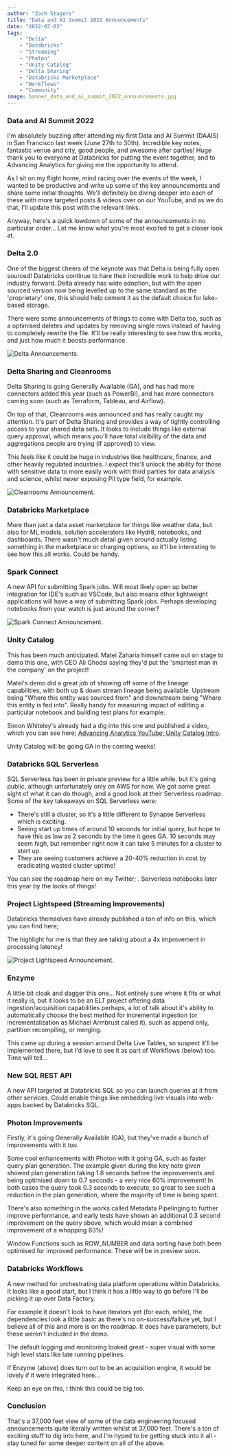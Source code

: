 ```yaml
---
author: "Zach Stagers"
title: "Data and AI Summit 2022 Announcements"
date: "2022-07-03"
tags: 
    - "Delta"
    - "Databricks"
    - "Streaming"
    - "Photon"
    - "Unity Catalog"
    - "Delta Sharing"
    - "Databricks Marketplace"
    - "Workflows"
    - "Community"
image: banner_data_and_ai_summit_2022_announcements.jpg
---
```


### Data and AI Summit 2022

I'm absolutely buzzing after attending my first Data and AI Summit (DAAIS) in San Francisco last week (June 27th to 30th). Incredible key notes, fantastic venue and city, good people, and awesome after parties! Huge thank you to everyone at Databricks for putting the event together, and to Advancing Analytics for giving me the opportunity to attend.

As I sit on my flight home, mind racing over the events of the week, I wanted to be productive and write up some of the key announcements and share some initial thoughts. We'll definitely be diving deeper into each of these with more targeted posts & videos over on our YouTube, and as we do that, I'll update this post with the relevant links.

Anyway, here's a quick lowdown of some of the announcements in no particular order... Let me know what you're most excited to get a closer look at.


### Delta 2.0

One of the biggest cheers of the keynote was that Delta is being fully open sourced! Databricks continue to hare their incredible work to help drive our industry forward. Delta already has wide adoption, but with the open sourced version now being levelled up to the same standard as the 'proprietary' one, this should help cement it as the default choice for lake-based storage.

There were some announcements of things to come with Delta too, such as a optimised deletes and updates by removing single rows instead of having to completely rewrite the file. It'll be really interesting to see how this works, and just how much it boosts performance.

![Delta Announcements.](delta.jpg)


### Delta Sharing and Cleanrooms

Delta Sharing is going Generally Available (GA), and has had more connectors added this year (such as PowerBI), and has more connectors coming soon (such as Terraform, Tableau, and Airflow).

On top of that, Cleanrooms was announced and has really caught my attention. It's part of Delta Sharing and provides a way of tightly controlling access to your shared data sets. It looks to include things like external query approval, which means you'll have total visibility of the data and aggregations people are trying (if approved) to view.

This feels like it could be huge in industries like healthcare, finance, and other heavily regulated industries. I expect this'll unlock the ability for those with sensitive data to more easily work with third parties for data analysis and science, whilst never exposing PII type field, for example.

![Cleanrooms Announcement.](cleanrooms.jpg)


### Databricks Marketplace

More than just a data asset marketplace for things like weather data, but also for ML models, solution accelerators like Hydr8, notebooks, and dashboards. There wasn't much detail given around actually listing something in the marketplace or charging options, so it'll be interesting to see how this all works. Could be handy.


### Spark Connect

A new API for submitting Spark jobs. Will most likely open up better integration for IDE's such as VSCode, but also means other lightweight applications will have a way of submitting Spark jobs. Perhaps developing notebooks from your watch is just around the corner?

![Spark Connect Announcement.](spark_connect.jpg)


### Unity Catalog

This has been much anticipated. Matei Zaharia himself came out on stage to demo this one, with CEO Ali Ghodsi saying they'd put the 'smartest man in the company' on the project!

Matei's demo did a great job of showing off some of the lineage capabilities, with both up & down stream lineage being available. Upstream being "Where this entity was sourced from" and downstream being "Where this entity is fed into". Really handy for measuring impact of editting a particular notebook and building test plans for example.

Simon Whiteley's already had a dig into this one and published a video, which you can see here; [Advancing Analytics YouTube; Unity Catalog Intro](youtu.be/FCuuFGS3jFM).

Unity Catalog will be going GA in the coming weeks!


### Databricks SQL Serverless

SQL Serverless has been in private preview for a little while, but it's going public, although unfortunately only on AWS for now. We got some great sight of what it can do though, and a good look at their Serverless roadmap. Some of the key takeaways on SQL Serverless were:

* There's still a cluster, so it's a little different to Synapse Serverless which is exciting.
* Seeing start up times of around 10 seconds for initial query, but hope to have this as low as 2 seconds by the time it goes GA. 10 seconds may seem high, but remember right now it can take 5 minutes for a cluster to start up.
* They are seeing customers achieve a 20-40% reduction in cost by eradicating wasted cluster uptime! 

You can see the roadmap here on my Twitter; . Serverless notebooks later this year by the looks of things!


### Project Lightspeed (Streaming Improvements)

Databricks themselves have already published a ton of info on this, which you can find here;

The highlight for me is that they are talking about a 4x improvement in processing latency!

![Project Lightspeed Announcement.](lightspeed.jpg)


### Enzyme

A little bit cloak and dagger this one... Not entirely sure where it fits or what it really is, but it looks to be an ELT project offering data ingestion/acquisition capabilities perhaps, a lot of talk about it's ability to automatically choose the best method for incremental ingestion (or incrementalization as Michael Armbrust called it), such as append only, partition recompiling, or merging.

This came up during a session around Delta Live Tables, so suspect it'll be implemented there, but I'd love to see it as part of Workflows (below) too. Time will tell...


### New SQL REST API

A new API targeted at Databricks SQL so you can launch queries at it from other services. Could enable things like embedding live visuals into web-apps backed by Databricks SQL.


### Photon Improvements

Firstly, it's going Generally Available (GA), but they've made a bunch of improvements with it too.

Some cool enhancements with Photon with it going GA, such as faster query plan generation. The example given during the key note given showed plan generation taking 1.8 seconds before the improvements and being optimised down to 0.7 seconds - a very nice 60% improvement! In both cases the query took 0.3 seconds to execute, so great to see such a reduction in the plan generation, where the majority of time is being spent.

There's also something in the works called Metadata Pipelinging to further improve performance, and early tests have shown an additional 0.3 second improvement on the query above, which would mean a combined improvement of a whopping 83%!

Window Functions such as ROW_NUMBER and data sorting have both been optimised for improved performance. These will be in preview soon.


### Databricks Workflows

A new method for orchestrating data platform operations within Databricks. It looks like a good start, but I think it has a little way to go before I'll be picking it up over Data Factory. 

For example it doesn't look to have iterators yet (for each, while), the dependencies look a little basic as there's no on-success/failure yet, but I believe all of this and more is on the roadmap. It does have parameters, but these weren't included in the demo. 

The default logging and monitoring looked great - super visual with some high level stats like late running pipelines. 

If Enzyme (above) does turn out to be an acquisition engine, it would be lovely if it were integrated here...

Keep an eye on this, I think this could be big too.


### Conclusion

That's a 37,000 feet view of some of the data engineering focused announcements quite literally written whilst at 37,000 feet. There's a ton of exciting stuff to dig into here, and I'm hyped to be getting stuck into it all - stay tuned for some deeper content on all of the above.